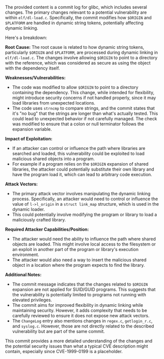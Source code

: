 The provided content is a commit log for glibc, which includes several changes. The primary changes relevant to a potential vulnerability are within `elf/dl-load.c`. Specifically, the commit modifies how `$ORIGIN` and `$PLATFORM` are handled in dynamic string tokens, potentially affecting dynamic linking.

Here's a breakdown:

**Root Cause:**
The root cause is related to how dynamic string tokens, particularly `$ORIGIN` and `$PLATFORM`, are processed during dynamic linking in `elf/dl-load.c`. The changes involve allowing `$ORIGIN` to point to a directory with the reference, which was considered as secure as using the object with the dependency itself.

**Weaknesses/Vulnerabilities:**
- The code was modified to allow `$ORIGIN` to point to a directory containing the dependency. This change, while intended for flexibility, might introduce security concerns if not handled properly, since it may load libraries from unexpected locations.
- The code uses `strncmp` to compare strings, and the commit states that it's "no bug" that the strings are longer than what's actually tested. This could lead to unexpected behavior if not carefully managed. The check was modified to ensure that a colon or null terminator follows the expansion variable.

**Impact of Exploitation:**
- If an attacker can control or influence the path where libraries are searched and loaded, this vulnerability could be exploited to load malicious shared objects into a program.
- For example if a program relies on the `$ORIGIN` expansion of shared libraries, the attacker could potentially substitute their own library and have the program load it, which can lead to arbitrary code execution.

**Attack Vectors:**
- The primary attack vector involves manipulating the dynamic linking process. Specifically, an attacker would need to control or influence the value of `l->l_origin` in a `struct link_map` structure, which is used in the dynamic loader.
- This could potentially involve modifying the program or library to load a maliciously crafted library.

**Required Attacker Capabilities/Position:**
- The attacker would need the ability to influence the path where shared objects are loaded. This might involve local access to the filesystem or an exploit in another part of the program or library's execution environment.
- The attacker would also need a way to insert the malicious shared object in a location where the program expects to find the library.

**Additional Notes:**
- The commit message indicates that the changes related to `$ORIGIN` expansion are not applied for SUID/GUID programs. This suggests that the vulnerability is potentially limited to programs not running with elevated privileges.
- The commit aims for improved flexibility in dynamic linking while maintaining security. However, it adds complexity that needs to be carefully reviewed to ensure it does not expose new attack vectors.
- The `ChangeLog` entry also mentions changes in `regex.c`, `getlogin_r.c`, and `syslog.c`. However, those are not directly related to the described vulnerability but are part of the same commit.

This commit provides a more detailed understanding of the changes and the potential security issues than what a typical CVE description might contain, especially since CVE-1999-0199 is a placeholder.